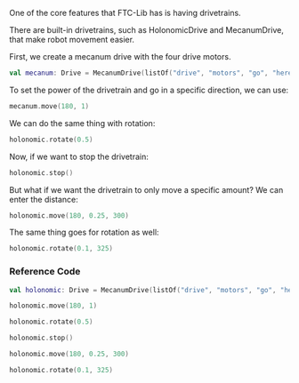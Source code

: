 One of the core features that FTC-Lib has is having drivetrains.

There are built-in drivetrains, such as HolonomicDrive and MecanumDrive, that make robot movement easier.

First, we create a mecanum drive with the four drive motors.
```kotlin
val mecanum: Drive = MecanumDrive(listOf("drive", "motors", "go", "here!"))
```

To set the power of the drivetrain and go in a specific direction, we can use:
```kotlin
mecanum.move(180, 1)
```

We can do the same thing with rotation:
```kotlin
holonomic.rotate(0.5)
```

Now, if we want to stop the drivetrain:
```kotlin
holonomic.stop()
```

But what if we want the drivetrain to only move a specific amount? We can enter the distance:
```kotlin
holonomic.move(180, 0.25, 300)
```

The same thing goes for rotation as well:
```kotlin
holonomic.rotate(0.1, 325)
```

### Reference Code
```kotlin
val holonomic: Drive = MecanumDrive(listOf("drive", "motors", "go", "here!"))

holonomic.move(180, 1)

holonomic.rotate(0.5)

holonomic.stop()

holonomic.move(180, 0.25, 300)

holonomic.rotate(0.1, 325)
```